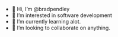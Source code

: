 - 👋 Hi, I’m @bradpendley
- 👀 I’m interested in software development
- 🌱 I’m currently learning alot.
- 💞️ I’m looking to collaborate on anything. 

<!---
bradpendley/bradpendley is a ✨ special ✨ repository because its `README.md` (this file) appears on your GitHub profile.
You can click the Preview link to take a look at your changes.
--->
